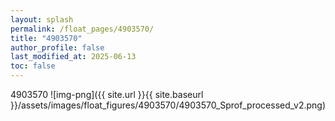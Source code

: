 ```yaml
---
layout: splash
permalink: /float_pages/4903570/
title: "4903570"
author_profile: false
last_modified_at: 2025-06-13
toc: false
---
```

 
4903570
![img-png]({{ site.url }}{{ site.baseurl }}/assets/images/float_figures/4903570/4903570_Sprof_processed_v2.png)